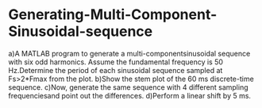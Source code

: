 # Generating-Multi-Component-Sinusoidal-sequence

a)A MATLAB program  to  generate a multi-componentsinusoidal  sequence with six odd harmonics. Assume the fundamental frequency is 50 Hz.Determine the period of each sinusoidal sequence sampled at Fs>2*Fmax from the plot. 
b)Show the stem plot of the 60 ms discrete-time sequence.
c)Now, generate the same sequence with 4 different sampling frequenciesand point out the differences.
d)Perform a linear shift by 5 ms.
